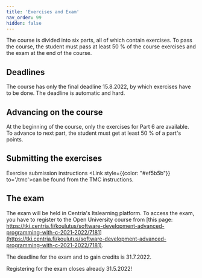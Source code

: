 ```yaml
---
title: 'Exercises and Exam'
nav_order: 99
hidden: false
---
```


The course is divided into six parts, all of which contain exercises. To pass the course, the student must pass at least 50 % of the course exercises and the exam at the end of the course.

## Deadlines

The course has only the final deadline 15.8.2022, by which exercises have to be done. The deadline is automatic and hard.

## Advancing on the course

At the beginning of the course, only the exercises for Part 6 are available. To advance to next part, the student must get at least 50 % of a part's points.

## Submitting the exercises

Exercise submission instructions <Link style={{color: "#ef5b5b"}} to='/tmc'>can be found from the TMC instructions.</Link> 

## The exam

The exam will be held in Centria's Itslearning platform. To access the exam, you have to register to the Open University course from [this page: https://tki.centria.fi/koulutus/software-development-advanced-programming-with-c-2021-2022/7181](https://tki.centria.fi/koulutus/software-development-advanced-programming-with-c-2021-2022/7181).

The deadline for the exam and to gain credits is 31.7.2022.

<Note>Registering for the exam closes already 31.5.2022!</Note>